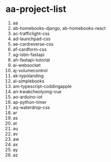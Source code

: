 # aa-project-list

1. aa
2. ab-homebooks-django, ab-homebooks-react
3. ac-trafficlight-css
4. ad-launchpad-css
5. ae-cardreverse-css
6. af-cardform-css
7. ag-isbn-fastapi
8. ah-fastapi-tutorial
9. ai-websocket
10. aj-volumecontrol
11. ak-typolanding
12. al-simplebooks
13. am-typescript-coddingapple
14. an-kwakcheolyong-vue
15. ao-arduino-iot
16. ap-python-timer
17. aq-waterdrop-css
18. ar
19. as
20. at
21. au
22. av
23. aw
24. ax
25. ay
26. az